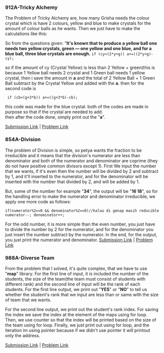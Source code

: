### 912A-Tricky Alchemy

The Problem of Tricky Alchemy are, how many Grisha needs the colour crystal which is have 2 colours, yellow and blue to make crystals for the amount of colour balls as he wants.
Then we just have to make the calculations like this:

So from the questions given:
"**It's known that to produce a yellow ball one needs two yellow crystals, green — one yellow and one blue, and for a blue ball, three blue crystals are enough.**
`if (cy<(2*y+g))
     a+=((2*y+g)-cy);`
     
so if the amount of cy (Crystal Yellow) is less than 2 Yellow + green(this is because 1 Yellow ball needs 2 crystal and 1 Green ball needs 1 yellow crystal, then i save the amount in **a** and the total of 2 Yellow Ball + 1 Green Ball subtract by the Crystal Yellow and added with the **a**.
then for the second code is

` if (cb<(g+3*b))
      a+=((g+3*b)-cb);`
      
this code was made for the blue crystal.
both of the codes are made in purpose so that if the crystal are needed to add.<br />
then after the code done, simply print out the "**a**".

[Submission Link](http://codeforces.com/contest/912/submission/42420830) | [Problem Link](http://codeforces.com/contest/912/problem/A)

### 854A-Division

The problem of Division is simple, so petya wants the fraction to be irreducible and it means that the division's numerator are less than denominator and both of the numerator and denominator are coprime (they do not have positive common divisors except 1).
First We input the number that we wants, if it's even then the number will be divided by 2 and subtract by 1, and it'll inserted to the numerator, and for the denominator will be inserted with the number that divided by 2, and will be added by 1.

But, some of the number for example "**34**", the output will be "**16 18**", so for the handling error to make the numerator and denominator irreducible, we apply one more code as follows:

`if(numerator%2==0 && denominator%2==0)//kalau di genap masih reducible
    numerator--;
    denominator++;`
    
For the odd number, it is more simple than the even number, you just have to divide the number by 2 for the numerator, and for the denominator you just insert the number subtract by the numerator.
In the end, for the output, you just print the numerator and denominator.
[Submission Link](http://codeforces.com/contest/854/submission/42424110) | [Problem Link](http://codeforces.com/contest/854/problem/A)

### 988A-Diverse Team
From the problem that I solved, it's quite complex, that we have to use "**map**" library.
For the first line of input, it is included the number of the students, the size of the team(the team must consist of students with different rank) and the second line of input will be the rank of each students.
For the first line output, we print out "**YES**" or "**NO**" to tell us whether the student's rank that we input are less than or same with the size of team that we wants.

For the second line output, we print out the student's rank index.
For saving the index we save the index at the element of the maps using for loop.
Then, we use counter so that the index will be printed based on the size of the team using for loop.
Finally, we just print out using for loop, and the iteration im using pointer because if we didn't use pointer it will printout only the address.

[Submission Link](http://codeforces.com/contest/988/submission/42427671) | [Problem Link](http://codeforces.com/contest/988/problem/A)



    

